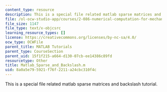 ```yaml
---
content_type: resource
description: This is a special file related matlab sparse matrices and backslash tutorial.
file: /ol-ocw-studio-app/courses/2-086-numerical-computation-for-mechanical-engineers-spring-2013/8a0a5e795921f76f2211a24cbc310f4c_Matlab_Sparse_and_Backslash.m
file_size: 1147
file_type: text/x-objcsrc
learning_resource_types: []
license: https://creativecommons.org/licenses/by-nc-sa/4.0/
ocw_type: OCWFile
parent_title: MATLAB Tutorials
parent_type: CourseSection
parent_uid: 15f1f215-a664-d130-07cb-ee14386c89fd
resourcetype: Other
title: Matlab_Sparse_and_Backslash.m
uid: 8a0a5e79-5921-f76f-2211-a24cbc310f4c
---
```

This is a special file related matlab sparse matrices and backslash tutorial.
